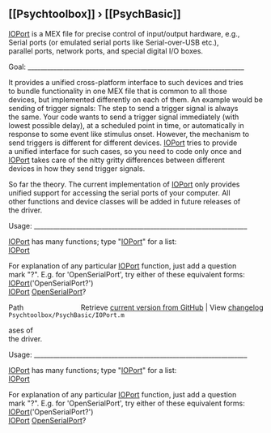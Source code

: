 ## [[Psychtoolbox]] &#8250; [[PsychBasic]]

[IOPort](IOPort) is a MEX file for precise control of input/output hardware, e.g.,  
Serial ports (or emulated serial ports like Serial-over-USB etc.),  
parallel ports, network ports, and special digital I/O boxes.  
  
Goal: \_\_\_\_\_\_\_\_\_\_\_\_\_\_\_\_\_\_\_\_\_\_\_\_\_\_\_\_\_\_\_\_\_\_\_\_\_\_\_\_\_\_\_\_\_\_\_\_\_\_\_\_\_\_\_\_\_\_\_\_\_\_\_\_\_\_\_  
  
It provides a unified cross-platform interface to such devices and tries  
to bundle functionality in one MEX file that is common to all those  
devices, but implemented differently on each of them. An example would be  
sending of trigger signals: The step to send a trigger signal is always  
the same. Your code wants to send a trigger signal immediately (with  
lowest possible delay), at a scheduled point in time, or automatically in  
response to some event like stimulus onset. However, the mechanism to  
send triggers is different for different devices. [IOPort](IOPort) tries to provide  
a unified interface for such cases, so you need to code only once and  
[IOPort](IOPort) takes care of the nitty gritty differences between different  
devices in how they send trigger signals.  
  
So far the theory. The current implementation of [IOPort](IOPort) only provides  
unified support for accessing the serial ports of your computer. All  
other functions and device classes will be added in future releases of  
the driver.  
  
Usage: \_\_\_\_\_\_\_\_\_\_\_\_\_\_\_\_\_\_\_\_\_\_\_\_\_\_\_\_\_\_\_\_\_\_\_\_\_\_\_\_\_\_\_\_\_\_\_\_\_\_\_\_\_\_\_\_\_\_\_\_\_\_\_\_\_\_  
  
[IOPort](IOPort) has many functions; type "[IOPort](IOPort)" for a list:  
    [IOPort](IOPort)  
  
For explanation of any particular [IOPort](IOPort) function, just add a question  
mark "?". E.g. for 'OpenSerialPort', try either of these equivalent forms:  
    [IOPort](IOPort)('OpenSerialPort?')  
    [IOPort](IOPort) [OpenSerialPort](OpenSerialPort)?  
  




<div class="code_header" style="text-align:right;">
  <span style="float:left;">Path&nbsp;&nbsp;</span> <span class="counter">Retrieve <a href=
  "https://raw.github.com/Psychtoolbox-3/Psychtoolbox-3/beta/Psychtoolbox/PsychBasic/IOPort.m">current version from GitHub</a> | View <a href=
  "https://github.com/Psychtoolbox-3/Psychtoolbox-3/commits/beta/Psychtoolbox/PsychBasic/IOPort.m">changelog</a></span>
</div>
<div class="code">
  <code>Psychtoolbox/PsychBasic/IOPort.m</code>
</div>

ases of  
  the driver.  
   
  Usage: \_\_\_\_\_\_\_\_\_\_\_\_\_\_\_\_\_\_\_\_\_\_\_\_\_\_\_\_\_\_\_\_\_\_\_\_\_\_\_\_\_\_\_\_\_\_\_\_\_\_\_\_\_\_\_\_\_\_\_\_\_\_\_\_\_\_  
   
  [IOPort](IOPort) has many functions; type "[IOPort](IOPort)" for a list:  
    [IOPort](IOPort)  
   
  For explanation of any particular [IOPort](IOPort) function, just add a question  
  mark "?". E.g. for 'OpenSerialPort', try either of these equivalent forms:  
    [IOPort](IOPort)('OpenSerialPort?')  
    [IOPort](IOPort) [OpenSerialPort](OpenSerialPort)?  
   
  


